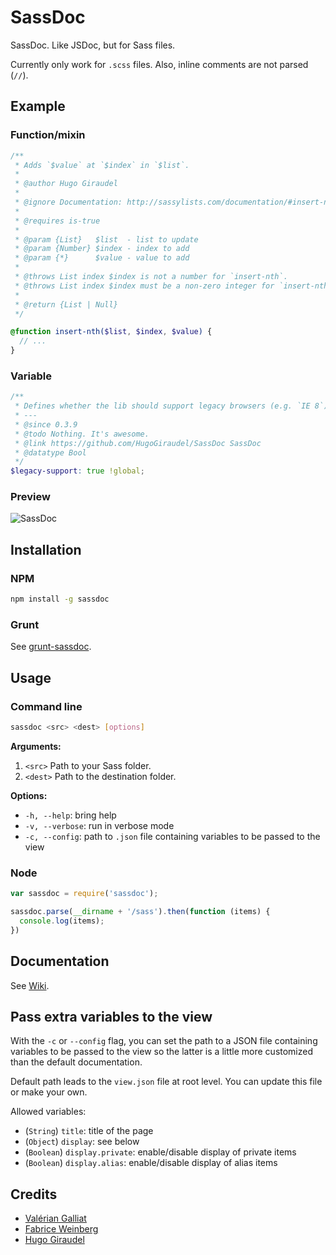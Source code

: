 # SassDoc

SassDoc. Like JSDoc, but for Sass files.

Currently only work for `.scss` files. Also, inline comments are not parsed (`//`).

## Example

### Function/mixin

```scss
/**
 * Adds `$value` at `$index` in `$list`.
 *
 * @author Hugo Giraudel
 *
 * @ignore Documentation: http://sassylists.com/documentation/#insert-nth
 *
 * @requires is-true
 *
 * @param {List}   $list  - list to update
 * @param {Number} $index - index to add
 * @param {*}      $value - value to add
 *
 * @throws List index $index is not a number for `insert-nth`.
 * @throws List index $index must be a non-zero integer for `insert-nth`.
 *
 * @return {List | Null}
 */

@function insert-nth($list, $index, $value) {
  // ...
}
```

### Variable

```scss
/**
 * Defines whether the lib should support legacy browsers (e.g. `IE 8`).
 * ---
 * @since 0.3.9
 * @todo Nothing. It's awesome.
 * @link https://github.com/HugoGiraudel/SassDoc SassDoc
 * @datatype Bool
 */
$legacy-support: true !global;
```

### Preview

![SassDoc](http://i.imgur.com/GnNo4HB.png)

## Installation

### NPM

```sh
npm install -g sassdoc
```

### Grunt

See [grunt-sassdoc](https://github.com/pascalduez/grunt-sassdoc).

## Usage

### Command line

```sh
sassdoc <src> <dest> [options]
```

**Arguments:**

1. `<src>` Path to your Sass folder.
1. `<dest>` Path to the destination folder.

**Options:**

* `-h, --help`: bring help
* `-v, --verbose`: run in verbose mode
* `-c, --config`: path to `.json` file containing variables to be passed to the view

### Node

```js
var sassdoc = require('sassdoc');

sassdoc.parse(__dirname + '/sass').then(function (items) {
  console.log(items);
})
```

## Documentation

See [Wiki](https://github.com/HugoGiraudel/SassDoc/wiki/Documentation).

## Pass extra variables to the view

With the `-c` or `--config` flag, you can set the path to a JSON file containing variables to be passed to the view so the latter is a little more customized than the default documentation. 

Default path leads to the `view.json` file at root level. You can update this file or make your own.

Allowed variables:

* (`String`) `title`: title of the page
* (`Object`) `display`: see below
* (`Boolean`) `display.private`: enable/disable display of private items
* (`Boolean`) `display.alias`: enable/disable display of alias items

## Credits

* [Valérian Galliat](https://twitter.com/valeriangalliat)
* [Fabrice Weinberg](https://twitter.com/fweinb)
* [Hugo Giraudel](http://twitter.com/HugoGiraudel)